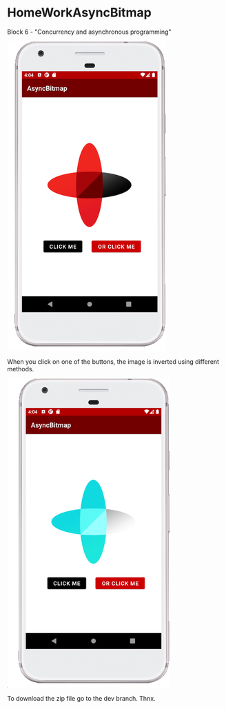 # HomeWorkAsyncBitmap

Block 6 - "Concurrency and asynchronous programming"			

![Image alt](https://github.com/noshum/AsyncBitmap/blob/main/AsyncBitmapScreenNoInvert.png)

When you click on one of the buttons, the image is inverted using different methods. 

![Image alt](https://github.com/noshum/AsyncBitmap/blob/main/AsyncBitmapScreenInvert.png)

To download the zip file go to the dev branch. Thnx.
